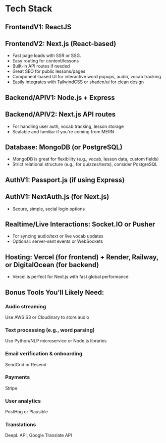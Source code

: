# Tech Stack
## FrontendV1: ReactJS
## FrontendV2: Next.js (React-based)
- Fast page loads with SSR or SSG.
- Easy routing for content/lessons
- Built-in API routes if needed
- Great SEO for public lessons/pages
- Component-based UI for interactive word popups, audio, vocab tracking
- Easily integrates with TailwindCSS or shadcn/ui for clean design

## Backend/APIV1: Node.js + Express
## Backend/APIV2: Next.js API routes
- For handling user auth, vocab tracking, lesson storage
- Scalable and familiar if you're coming from MERN

## Database: MongoDB (or PostgreSQL)
- MongoDB is great for flexibility (e.g., vocab, lesson data, custom fields)
- Strict relational structure (e.g., for quizzes/tests), consider PostgreSQL

## AuthV1: Passport.js (if using Express)
## AuthV1: NextAuth.js (for Next.js)
- Secure, simple, social login options

## Realtime/Live Interactions: Socket.IO or Pusher
- For syncing audio/text or live vocab updates
- Optional: server-sent events or WebSockets

## Hosting: Vercel (for frontend) + Render, Railway, or DigitalOcean (for backend)
- Vercel is perfect for Next.js with fast global performance

## Bonus Tools You’ll Likely Need:
### Audio streaming
Use AWS S3 or Cloudinary to store audio
### Text processing (e.g., word parsing)
Use Python/NLP microservice or Node.js libraries
### Email verification & onboarding
SendGrid or Resend
### Payments
Stripe
### User analytics
PostHog or Plausible
### Translations
DeepL API, Google Translate API